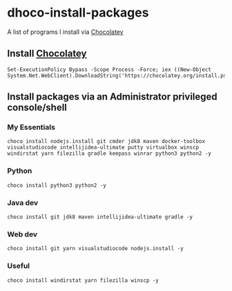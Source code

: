 # dhoco-install-packages
A list of programs I install via [Chocolatey](https://chocolatey.org/packages)

## Install [Chocolatey](https://chocolatey.org/install)

```
Set-ExecutionPolicy Bypass -Scope Process -Force; iex ((New-Object System.Net.WebClient).DownloadString('https://chocolatey.org/install.ps1'))
```

## Install packages via an Administrator privileged console/shell
### My Essentials
```
choco install nodejs.install git cmder jdk8 maven docker-toolbox visualstudiocode intellijidea-ultimate putty virtualbox winscp windirstat yarn filezilla gradle keepass winrar python3 python2 -y
```

### Python
```
choco install python3 python2 -y
```

### Java dev
```
choco install git jdk8 maven intellijidea-ultimate gradle -y
```

### Web dev
```
choco install git yarn visualstudiocode nodejs.install -y
```

### Useful
```
choco install windirstat yarn filezilla winscp -y
```
